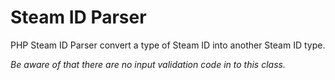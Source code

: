 # Steam ID Parser
PHP Steam ID Parser convert a type of Steam ID into another Steam ID type.

*Be aware of that there are no input validation code in to this class.*
